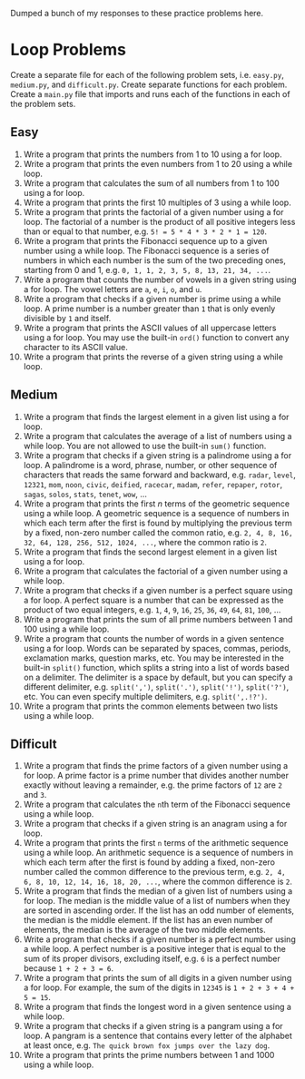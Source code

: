 Dumped a bunch of my responses to these practice problems here.

# Loop Problems

Create a separate file for each of the following problem sets, i.e. `easy.py`, `medium.py`, and `difficult.py`. Create separate functions for each problem. Create a `main.py` file that imports and runs each of the functions in each of the problem sets.

## Easy

1. Write a program that prints the numbers from 1 to 10 using a for loop.
2. Write a program that prints the even numbers from 1 to 20 using a while loop.
3. Write a program that calculates the sum of all numbers from 1 to 100 using a for loop.
4. Write a program that prints the first 10 multiples of 3 using a while loop.
5. Write a program that prints the factorial of a given number using a for loop. The factorial of a number is the product of all positive integers less than or equal to that number, e.g. `5! = 5 * 4 * 3 * 2 * 1 = 120`.
6. Write a program that prints the Fibonacci sequence up to a given number using a while loop. The Fibonacci sequence is a series of numbers in which each number is the sum of the two preceding ones, starting from 0 and 1, e.g. `0, 1, 1, 2, 3, 5, 8, 13, 21, 34, ...`.
7. Write a program that counts the number of vowels in a given string using a for loop. The vowel letters are `a`, `e`, `i`, `o`, and `u`.
8. Write a program that checks if a given number is prime using a while loop. A prime number is a number greater than `1` that is only evenly divisible by `1` and itself.
9. Write a program that prints the ASCII values of all uppercase letters using a for loop. You may use the built-in `ord()` function to convert any character to its ASCII value.
10. Write a program that prints the reverse of a given string using a while loop.

## Medium

1. Write a program that finds the largest element in a given list using a for loop.
2. Write a program that calculates the average of a list of numbers using a while loop. You are not allowed to use the built-in `sum()` function.
3. Write a program that checks if a given string is a palindrome using a for loop. A palindrome is a word, phrase, number, or other sequence of characters that reads the same forward and backward, e.g. `radar`, `level`, `12321`, `mom`, `noon`, `civic`, `deified`, `racecar`, `madam`, `refer`, `repaper`, `rotor`, `sagas`, `solos`, `stats`, `tenet`, `wow`, ...
4. Write a program that prints the first _n_ terms of the geometric sequence using a while loop. A geometric sequence is a sequence of numbers in which each term after the first is found by multiplying the previous term by a fixed, non-zero number called the common ratio, e.g. `2, 4, 8, 16, 32, 64, 128, 256, 512, 1024, ...`, where the common ratio is `2`.
5. Write a program that finds the second largest element in a given list using a for loop.
6. Write a program that calculates the factorial of a given number using a while loop.
7. Write a program that checks if a given number is a perfect square using a for loop. A perfect square is a number that can be expressed as the product of two equal integers, e.g. `1`, `4`, `9`, `16`, `25`, `36`, `49`, `64`, `81`, `100`, ...
8. Write a program that prints the sum of all prime numbers between 1 and 100 using a while loop.
9. Write a program that counts the number of words in a given sentence using a for loop. Words can be separated by spaces, commas, periods, exclamation marks, question marks, etc. You may be interested in the built-in `split()` function, which splits a string into a list of words based on a delimiter. The delimiter is a space by default, but you can specify a different delimiter, e.g. `split(',')`, `split('.')`, `split('!')`, `split('?')`, etc. You can even specify multiple delimiters, e.g. `split(',.!?')`.
10. Write a program that prints the common elements between two lists using a while loop.

## Difficult

1. Write a program that finds the prime factors of a given number using a for loop. A prime factor is a prime number that divides another number exactly without leaving a remainder, e.g. the prime factors of `12` are `2` and `3`.
2. Write a program that calculates the `n`th term of the Fibonacci sequence using a while loop.
3. Write a program that checks if a given string is an anagram using a for loop.
4. Write a program that prints the first `n` terms of the arithmetic sequence using a while loop. An arithmetic sequence is a sequence of numbers in which each term after the first is found by adding a fixed, non-zero number called the common difference to the previous term, e.g. `2, 4, 6, 8, 10, 12, 14, 16, 18, 20, ...`, where the common difference is `2`.
5. Write a program that finds the median of a given list of numbers using a for loop. The median is the middle value of a list of numbers when they are sorted in ascending order. If the list has an odd number of elements, the median is the middle element. If the list has an even number of elements, the median is the average of the two middle elements.
6. Write a program that checks if a given number is a perfect number using a while loop. A perfect number is a positive integer that is equal to the sum of its proper divisors, excluding itself, e.g. `6` is a perfect number because `1 + 2 + 3 = 6`.
7. Write a program that prints the sum of all digits in a given number using a for loop. For example, the sum of the digits in `12345` is `1 + 2 + 3 + 4 + 5 = 15`.
8. Write a program that finds the longest word in a given sentence using a while loop.
9. Write a program that checks if a given string is a pangram using a for loop. A pangram is a sentence that contains every letter of the alphabet at least once, e.g. `The quick brown fox jumps over the lazy dog`.
10. Write a program that prints the prime numbers between 1 and 1000 using a while loop.

